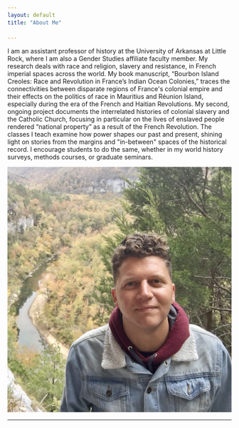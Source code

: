```yaml
---
layout: default
title: "About Me"

---
```




I am an assistant professor of history at the University of Arkansas at Little Rock, where I am also a Gender Studies affiliate faculty member. My research deals with race and religion, slavery and resistance, in French imperial spaces across the world. My book manuscript, “Bourbon Island Creoles: Race and Revolution in France’s Indian Ocean Colonies,” traces the connectivities between disparate regions of France's colonial empire and their effects on the politics of race in Mauritius and Réunion Island, especially during the era of the French and Haitian Revolutions. My second, ongoing project documents the interrelated histories of colonial slavery and the Catholic Church, focusing in particular on the lives of enslaved people rendered “national property” as a result of the French Revolution. The classes I teach examine how power shapes our past and present,  shining light on stories from the margins and "in-between" spaces of the historical record. I encourage students to do the same, whether in my world history surveys, methods courses, or graduate seminars.

![Photo](IMG-3710.jpg)

---
